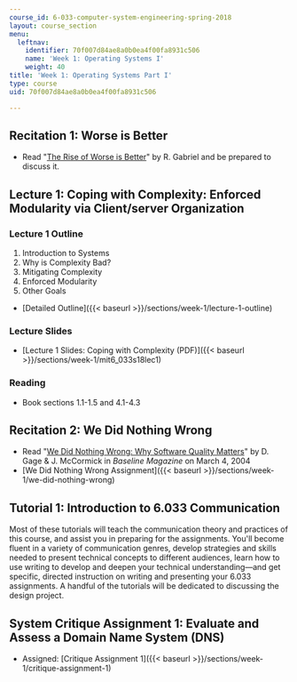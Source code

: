 ```yaml
---
course_id: 6-033-computer-system-engineering-spring-2018
layout: course_section
menu:
  leftnav:
    identifier: 70f007d84ae8a0b0ea4f00fa8931c506
    name: 'Week 1: Operating Systems I'
    weight: 40
title: 'Week 1: Operating Systems Part I'
type: course
uid: 70f007d84ae8a0b0ea4f00fa8931c506

---
```


Recitation 1: Worse is Better
-----------------------------

*   Read "[The Rise of Worse is Better](http://dreamsongs.com/RiseOfWorseIsBetter.html)" by R. Gabriel and be prepared to discuss it.

Lecture 1: Coping with Complexity: Enforced Modularity via Client/server Organization
-------------------------------------------------------------------------------------

### Lecture 1 Outline

1.  Introduction to Systems
2.  Why is Complexity Bad?
3.  Mitigating Complexity
4.  Enforced Modularity
5.  Other Goals

*   [Detailed Outline]({{< baseurl >}}/sections/week-1/lecture-1-outline)

### Lecture Slides

*   [Lecture 1 Slides: Coping with Complexity (PDF)]({{< baseurl >}}/sections/week-1/mit6_033s18lec1)

### Reading

*   Book sections 1.1-1.5 and 4.1-4.3

Recitation 2: We Did Nothing Wrong
----------------------------------

*   Read "[We Did Nothing Wrong: Why Software Quality Matters](http://www.baselinemag.com/c/a/Projects-Processes/We-Did-Nothing-Wrong)" by D. Gage & J. McCormick in _Baseline Magazine_ on March 4, 2004
*   [We Did Nothing Wrong Assignment]({{< baseurl >}}/sections/week-1/we-did-nothing-wrong)

Tutorial 1: Introduction to 6.033 Communication
-----------------------------------------------

Most of these tutorials will teach the communication theory and practices of this course, and assist you in preparing for the assignments. You'll become fluent in a variety of communication genres, develop strategies and skills needed to present technical concepts to different audiences, learn how to use writing to develop and deepen your technical understanding—and get specific, directed instruction on writing and presenting your 6.033 assignments. A handful of the tutorials will be dedicated to discussing the design project.

System Critique Assignment 1: Evaluate and Assess a Domain Name System (DNS)
----------------------------------------------------------------------------

*   Assigned: [Critique Assignment 1]({{< baseurl >}}/sections/week-1/critique-assignment-1)